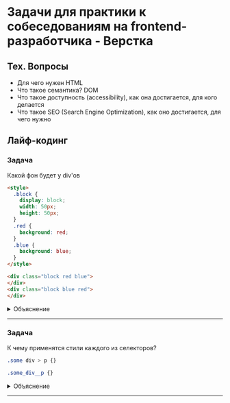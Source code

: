 # Задачи для практики к собеседованиям на frontend-разработчика - Верстка

## Тех. Вопросы

- Для чего нужен HTML
- Что такое семантика? DOM
- Что такое доступность (accessibility), как она достигается, для кого делается
- Что такое SEO (Search Engine Optimization), как оно достигается, для чего нужно

## Лайф-кодинг

### Задача

Какой фон будет у div'ов

```html
<style>
  .block {
    display: block;
    width: 50px;
    height: 50px;
  }
  .red {
    background: red;
  }
  .blue {
    background: blue;
  }
</style>

<div class="block red blue">
</div>
<div class="block blue red">
</div>
```


<details>
  <summary>Объяснение</summary>

  Важно помнить, что важно не то, как селектора прописаны в HTML, а то, какая очередность их объявления в CSS.   
  Так как red и blue - это классы, то их вес равен 100. Если веса селекторов равны, то применяется тот, что находится ниже.

  Итого, оба блока будут синего цвета

</details>

 ---
 <!--  ------------------------------------------------------------------------------------------------------------------------------------------------------- -->


### Задача

К чему применятся стили каждого из селекторов?

```css
.some div > p {}

.some_div__p {}
```


<details>
  <summary>Объяснение</summary>

**  Селектор 1:**
  - `.some` - селектор по классу
  - `div` - селектор по тегу
  - `>` - обращение к вложенным элементам первого уровня
  - `p` - селектор по тегу

Итого: обращение ко всем тегам p, которые лежат на первом уровне вложенности тега div, который в свою очередь нахзодится в элементе с классов .some

```html
<div class="some">
  // любое количество вложенности HTML
  <div>
   ** <p>Здесь стиль будет применен</p>**

    <div>
      <div>
       ** <p>Здесь стиль НЕ будет применен</p>**
      </div>
    </div>
  </div>
</div>
```

**Селектор 2:**
- `.some_div__p` - селектор по классу, в названии которого присутствует _. Обращения по тегам здесь нет. Следовательно применен стиль будет к любому элементу, у которого есть класс `some_div__p`
 
</details>

 ---
 <!--  ------------------------------------------------------------------------------------------------------------------------------------------------------- -->